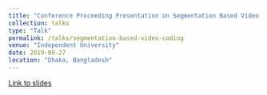 ```yaml
---
title: "Conference Proceeding Presentation on Segmentation Based Video Coding"
collection: talks
type: "Talk"
permalink: /talks/segmentation-based-video-coding
venue: "Independent University"
date: 2019-09-27
location: "Dhaka, Bangladesh"
---
```


[Link to slides](https://drive.google.com/file/d/1mCAI87ysHlCNc_MSJqrfxYaUmZwD3K7Q/view?usp=sharing)
